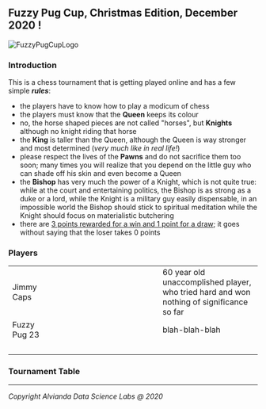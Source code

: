 ## Fuzzy Pug Cup, Christmas Edition, December 2020 ! ##
![FuzzyPugCupLogo](https://user-images.githubusercontent.com/6631390/102653455-f3db2280-413c-11eb-9713-8950c604dbf6.PNG)

### Introduction ###

This is a chess tournament that is getting played online and has a few simple ***rules***:
* the players have to know how to play a modicum of chess
* the players must know that the **Queen** keeps its colour
* no, the horse shaped pieces are not called "horses", but **Knights** although no knight riding that horse
* the **King** is taller than the Queen, although the Queen is way stronger and most determined (*very much like in real life!*)
* please respect the lives of the **Pawns** and do not sacrifice them too soon; many times you will realize that you depend on the little guy who can shade off his skin and even become a Queen
* the **Bishop** has very much the power of a Knight, which is not quite true: while at the court and entertaining politics, the Bishop is as strong as a duke or a lord, while the Knight is a military guy easily dispensable, in an impossible world the Bishop should stick to spiritual meditation while the Knight should focus on materialistic butchering
* there are <ins>3 points rewarded for a win and 1 point for a draw</ins>; it goes without saying that the loser takes 0 points 

### Players ###
<table>
<tr>
<td style="padding-right:15em">Jimmy Caps</td>
<td>60 year old unaccomplished player, who tried hard and won nothing of significance so far</td>
</tr>
<tr>
<td style="padding-right:15em;">Fuzzy Pug 23</td>
<td>blah-blah-blah</td>
</tr>
<tr><td colspan="2"><br/></td></tr>
</table>
 
### Tournament Table ###
---
*Copyright Alvianda Data Science Labs @ 2020*
